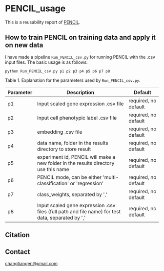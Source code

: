 # PENCIL_usage
This is a reusability report of [PENCIL](https://doi.org/10.1038/s42256-023-00656-y).


## How to train PENCIL on training data and apply it on new data

I have made a pipeline `Run_PENCIL_csv.py` for running PENCIL with the .csv input files. The basic usage is as follows:

```{bash}
python Run_PENCIL_csv.py p1 p2 p3 p4 p5 p6 p7 p8
```

Table 1. Explanation for the parameters used by `Run_PENCIL_csv.py`.

| Parameter | Description | Default |
|----------|----------|----------|
| p1   | Input scaled gene expression .csv file | required, no default |
| p2   | Input cell phenotypic label .csv file | required, no default |
| p3   | embedding .csv file | required, no default |
| p4   | data name, folder in the results directory to store result | required, no default |
| p5   | experiment id, PENCIL will make a new folder in the results directory use this name | required, no default |
| p6   | PENCIL mode, can be either 'multi-classification' or 'regression' | required, no default |
| p7   | class_weights, separated by ',' | required, no default |
| p8   | Input scaled gene expression .csv files (full path and file name) for test data, separated by ',' | required, no default |

## Citation


## Contact
changtiangen@gmail.com

